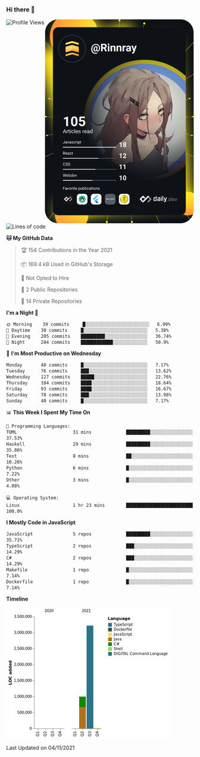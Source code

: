 ### Hi there 👋

<div align="left">
 <a href="https://app.daily.dev/Rinnray">
   <img 
        align="right"
        src="https://github.com/Rinnray/Rinnray/blob/main/devcard.svg" 
        width="400" 
        alt="Rinnray's Dev Card"/>
 </a>
</div>




<!--START_SECTION:waka-->
![Profile Views](http://img.shields.io/badge/Profile%20Views-0-blue)

![Lines of code](https://img.shields.io/badge/From%20Hello%20World%20I%27ve%20Written-4.2%20million%20lines%20of%20code-blue)

**🐱 My GitHub Data** 

> 🏆 154 Contributions in the Year 2021
 > 
> 📦 169.4 kB Used in GitHub's Storage 
 > 
> 🚫 Not Opted to Hire
 > 
> 📜 2 Public Repositories 
 > 
> 🔑 14 Private Repositories  
 > 
**I'm a Night 🦉** 

```text
🌞 Morning    39 commits     █░░░░░░░░░░░░░░░░░░░░░░░░   6.99% 
🌆 Daytime    30 commits     █░░░░░░░░░░░░░░░░░░░░░░░░   5.38% 
🌃 Evening    205 commits    █████████░░░░░░░░░░░░░░░░   36.74% 
🌙 Night      284 commits    ████████████░░░░░░░░░░░░░   50.9%

```
📅 **I'm Most Productive on Wednesday** 

```text
Monday       40 commits     █░░░░░░░░░░░░░░░░░░░░░░░░   7.17% 
Tuesday      76 commits     ███░░░░░░░░░░░░░░░░░░░░░░   13.62% 
Wednesday    127 commits    █████░░░░░░░░░░░░░░░░░░░░   22.76% 
Thursday     104 commits    ████░░░░░░░░░░░░░░░░░░░░░   18.64% 
Friday       93 commits     ████░░░░░░░░░░░░░░░░░░░░░   16.67% 
Saturday     78 commits     ███░░░░░░░░░░░░░░░░░░░░░░   13.98% 
Sunday       40 commits     █░░░░░░░░░░░░░░░░░░░░░░░░   7.17%

```


📊 **This Week I Spent My Time On** 

```text
💬 Programming Languages: 
TOML                     31 mins             █████████░░░░░░░░░░░░░░░░   37.53% 
Haskell                  29 mins             █████████░░░░░░░░░░░░░░░░   35.86% 
Text                     8 mins              ██░░░░░░░░░░░░░░░░░░░░░░░   10.26% 
Python                   6 mins              █░░░░░░░░░░░░░░░░░░░░░░░░   7.22% 
Other                    3 mins              █░░░░░░░░░░░░░░░░░░░░░░░░   4.08%

💻 Operating System: 
Linux                    1 hr 23 mins        █████████████████████████   100.0%

```

**I Mostly Code in JavaScript** 

```text
JavaScript               5 repos             █████████░░░░░░░░░░░░░░░░   35.71% 
TypeScript               2 repos             ███░░░░░░░░░░░░░░░░░░░░░░   14.29% 
C#                       2 repos             ███░░░░░░░░░░░░░░░░░░░░░░   14.29% 
Makefile                 1 repo              █░░░░░░░░░░░░░░░░░░░░░░░░   7.14% 
Dockerfile               1 repo              █░░░░░░░░░░░░░░░░░░░░░░░░   7.14%

```


**Timeline**

![Chart not found](https://raw.githubusercontent.com/Rinnray/Rinnray/main/charts/bar_graph.png) 


 Last Updated on 04/11/2021
<!--END_SECTION:waka-->


<!--
**Rinnray/Rinnray** is a ✨ _special_ ✨ repository because its `README.md` (this file) appears on your GitHub profile.

Here are some ideas to get you started:

- 🔭 I’m currently working on ...
- 🌱 I’m currently learning ...
- 👯 I’m looking to collaborate on ...
- 🤔 I’m looking for help with ...
- 💬 Ask me about ...
- 📫 How to reach me: ...
- 😄 Pronouns: ...
- ⚡ Fun fact: ...
-->
